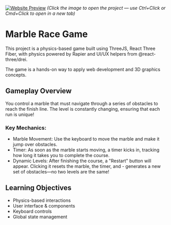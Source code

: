 [![Website Preview](https://marble-race-nine.vercel.app/img/website-preview.png)](https://marble-race-five.vercel.app/)
_(Click the image to open the project — use Ctrl+Click or Cmd+Click to open in a new tab)_

# Marble Race Game

This project is a physics-based game built using ThreeJS, React Three Fiber, with physics powered by Rapier and UI/UX helpers from @react-three/drei.

The game is a hands-on way to apply web development and 3D graphics concepts.

## Gameplay Overview

You control a marble that must navigate through a series of obstacles to reach the finish line.
The level is constantly changing, ensuring that each run is unique!

### Key Mechanics:

- Marble Movement: Use the keyboard to move the marble and make it jump over obstacles.
- Timer: As soon as the marble starts moving, a timer kicks in, tracking how long it takes you to complete the course.
- Dynamic Levels: After finishing the course, a "Restart" button will appear. Clicking it resets the marble, the timer, and - generates a new set of obstacles—no two levels are the same!

## Learning Objectives

- Physics-based interactions
- User interface & components
- Keyboard controls
- Global state management
